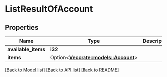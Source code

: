 # ListResultOfAccount

## Properties

Name | Type | Description | Notes
------------ | ------------- | ------------- | -------------
**available_items** | **i32** |  | 
**items** | Option<[**Vec<crate::models::Account>**](Account.md)> |  | [optional]

[[Back to Model list]](../README.md#documentation-for-models) [[Back to API list]](../README.md#documentation-for-api-endpoints) [[Back to README]](../README.md)


